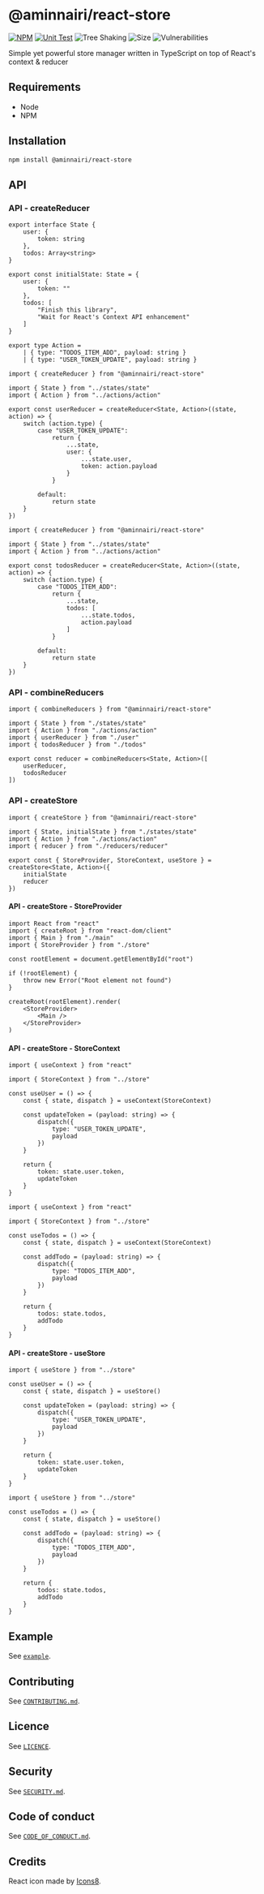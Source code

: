 # @aminnairi/react-store

[![NPM](https://badgen.net/npm/v/@aminnairi/react-store)](https://www.npmjs.com/package/@aminnairi/react-store)
[![Unit Test](https://github.com/aminnairi/react-store/actions/workflows/test.yaml/badge.svg)](https://github.com/aminnairi/react-store/actions/workflows/test.yaml) ![Tree Shaking](https://badgen.net/bundlephobia/tree-shaking/@aminnairi/react-store) ![Size](https://badgen.net/bundlephobia/minzip/@aminnairi/react-store) ![Vulnerabilities](https://badgen.net/snyk/aminnairi/react-store) 

Simple yet powerful store manager written in TypeScript on top of React's context & reducer

## Requirements

- Node
- NPM

## Installation

```bash
npm install @aminnairi/react-store
```

## API

### API - createReducer

```tsx
export interface State {
    user: {
        token: string
    },
    todos: Array<string>
}

export const initialState: State = {
    user: {
        token: ""
    },
    todos: [
        "Finish this library",
        "Wait for React's Context API enhancement"
    ]
}
```

```tsx
export type Action =
    | { type: "TODOS_ITEM_ADD", payload: string }
    | { type: "USER_TOKEN_UPDATE", payload: string }
```

```tsx
import { createReducer } from "@aminnairi/react-store"

import { State } from "../states/state"
import { Action } from "../actions/action"

export const userReducer = createReducer<State, Action>((state, action) => {
    switch (action.type) {
        case "USER_TOKEN_UPDATE":
            return {
                ...state,
                user: {
                    ...state.user,
                    token: action.payload
                }
            }

        default:
            return state
    }
})
```

```tsx
import { createReducer } from "@aminnairi/react-store"

import { State } from "../states/state"
import { Action } from "../actions/action"

export const todosReducer = createReducer<State, Action>((state, action) => {
    switch (action.type) {
        case "TODOS_ITEM_ADD":
            return {
                ...state,
                todos: [
                    ...state.todos,
                    action.payload
                ]
            }

        default:
            return state
    }
})
```

### API - combineReducers

```tsx
import { combineReducers } from "@aminnairi/react-store"

import { State } from "./states/state"
import { Action } from "./actions/action"
import { userReducer } from "./user"
import { todosReducer } from "./todos"

export const reducer = combineReducers<State, Action>([
    userReducer,
    todosReducer
])
```

### API - createStore

```tsx
import { createStore } from "@aminnairi/react-store"

import { State, initialState } from "./states/state"
import { Action } from "./actions/action"
import { reducer } from "./reducers/reducer"

export const { StoreProvider, StoreContext, useStore } = createStore<State, Action>({
    initialState
    reducer
})
```

#### API - createStore - StoreProvider

```tsx
import React from "react"
import { createRoot } from "react-dom/client"
import { Main } from "./main"
import { StoreProvider } from "./store"

const rootElement = document.getElementById("root")

if (!rootElement) {
    throw new Error("Root element not found")
}

createRoot(rootElement).render(
    <StoreProvider>
        <Main />
    </StoreProvider>
)
```

#### API - createStore - StoreContext

```tsx
import { useContext } from "react"

import { StoreContext } from "../store"

const useUser = () => {
    const { state, dispatch } = useContext(StoreContext)

    const updateToken = (payload: string) => {
        dispatch({
            type: "USER_TOKEN_UPDATE",
            payload
        })
    }

    return {
        token: state.user.token,
        updateToken
    }
}
```

```tsx
import { useContext } from "react"

import { StoreContext } from "../store"

const useTodos = () => {
    const { state, dispatch } = useContext(StoreContext)

    const addTodo = (payload: string) => {
        dispatch({
            type: "TODOS_ITEM_ADD",
            payload
        })
    }

    return {
        todos: state.todos,
        addTodo
    }
}
```

#### API - createStore - useStore

```tsx
import { useStore } from "../store"

const useUser = () => {
    const { state, dispatch } = useStore()

    const updateToken = (payload: string) => {
        dispatch({
            type: "USER_TOKEN_UPDATE",
            payload
        })
    }

    return {
        token: state.user.token,
        updateToken
    }
}
```

```tsx
import { useStore } from "../store"

const useTodos = () => {
    const { state, dispatch } = useStore()

    const addTodo = (payload: string) => {
        dispatch({
            type: "TODOS_ITEM_ADD",
            payload
        })
    }

    return {
        todos: state.todos,
        addTodo
    }
}
```

## Example

See [`example`](./example).

## Contributing

See [`CONTRIBUTING.md`](./CONTRIBUTING.md).

## Licence

See [`LICENCE`](./LICENCE).

## Security

See [`SECURITY.md`](./SECURITY.md).

## Code of conduct

See [`CODE_OF_CONDUCT.md`](./CODE_OF_CONDUCT.md).

## Credits

React icon made by [Icons8](https://icons8.com/license).